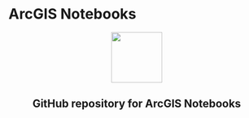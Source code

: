 # ArcGIS Notebooks
<div id="header" align="center">
  <img src="https://yt3.ggpht.com/a/AATXAJzY8g_5pZO9Fz1O0kTMTVEdQQuzcmAFjtVWGA=s900-c-k-c0xffffffff-no-rj-mo" width="100"/>
  <h2>GitHub repository for ArcGIS Notebooks</h2>
</div>
